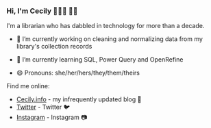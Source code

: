 ### Hi, I'm Cecily 👩🏾‍💻 👋🏾

I'm a librarian who has dabbled in technology for more than a decade.

- 🔭 I’m currently working on cleaning and normalizing data from my library's collection records

- 🌱 I’m currently learning SQL, Power Query and OpenRefine

- 😄 Pronouns: she/her/hers/they/them/theirs

Find me online: 
- [Cecily.info](htttps://cecily.info) - my infrequently updated blog 📓
- [Twitter](https://twitter.com/skeskali) - Twitter 🐦
- [Instagram](https://instagram.com/skeskali) - Instagram 📷

<!--
**skeskali/skeskali** is a ✨ _special_ ✨ repository because its `README.md` (this file) appears on your GitHub profile.

Here are some ideas to get you started:

- 🔭 I’m currently working on ...
- 🌱 I’m currently learning ...
- 👯 I’m looking to collaborate on ...
- 🤔 I’m looking for help with ...
- 💬 Ask me about ...
- 📫 How to reach me: ...
- 😄 Pronouns: ...
- ⚡ Fun fact: ...
-->

